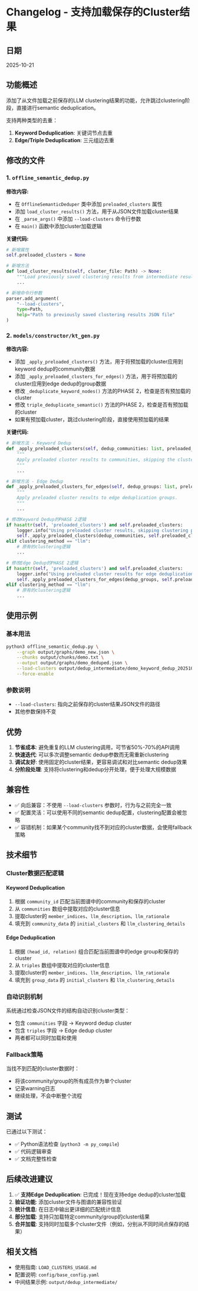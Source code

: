 # Changelog - 支持加载保存的Cluster结果

## 日期
2025-10-21

## 功能概述
添加了从文件加载之前保存的LLM clustering结果的功能，允许跳过clustering阶段，直接进行semantic deduplication。

支持两种类型的去重：
1. **Keyword Deduplication**: 关键词节点去重
2. **Edge/Triple Deduplication**: 三元组边去重

## 修改的文件

### 1. `offline_semantic_dedup.py`

**修改内容:**
- 在 `OfflineSemanticDeduper` 类中添加 `preloaded_clusters` 属性
- 添加 `load_cluster_results()` 方法，用于从JSON文件加载cluster结果
- 在 `_parse_args()` 中添加 `--load-clusters` 命令行参数
- 在 `main()` 函数中添加cluster加载逻辑

**关键代码:**
```python
# 新增属性
self.preloaded_clusters = None

# 新增方法
def load_cluster_results(self, cluster_file: Path) -> None:
    """Load previously saved clustering results from intermediate results file."""
    ...

# 新增命令行参数
parser.add_argument(
    "--load-clusters",
    type=Path,
    help="Path to previously saved clustering results JSON file"
)
```

### 2. `models/constructor/kt_gen.py`

**修改内容:**
- 添加 `_apply_preloaded_clusters()` 方法，用于将预加载的cluster应用到keyword dedup的community数据
- 添加 `_apply_preloaded_clusters_for_edges()` 方法，用于将预加载的cluster应用到edge dedup的group数据
- 修改 `_deduplicate_keyword_nodes()` 方法的PHASE 2，检查是否有预加载的cluster
- 修改 `triple_deduplicate_semantic()` 方法的PHASE 2，检查是否有预加载的cluster
- 如果有预加载cluster，跳过clustering阶段，直接使用预加载的结果

**关键代码:**
```python
# 新增方法 - Keyword Dedup
def _apply_preloaded_clusters(self, dedup_communities: list, preloaded_data: dict) -> None:
    """
    Apply preloaded cluster results to communities, skipping the clustering phase.
    """
    ...

# 新增方法 - Edge Dedup
def _apply_preloaded_clusters_for_edges(self, dedup_groups: list, preloaded_data: dict) -> None:
    """
    Apply preloaded cluster results to edge deduplication groups.
    """
    ...

# 修改Keyword Dedup的PHASE 2逻辑
if hasattr(self, 'preloaded_clusters') and self.preloaded_clusters:
    logger.info("Using preloaded cluster results, skipping clustering phase...")
    self._apply_preloaded_clusters(dedup_communities, self.preloaded_clusters)
elif clustering_method == "llm":
    # 原有的clustering逻辑
    ...

# 修改Edge Dedup的PHASE 2逻辑
if hasattr(self, 'preloaded_clusters') and self.preloaded_clusters:
    logger.info("Using preloaded cluster results for edge deduplication, skipping clustering phase...")
    self._apply_preloaded_clusters_for_edges(dedup_groups, self.preloaded_clusters)
elif clustering_method == "llm":
    # 原有的clustering逻辑
    ...
```

## 使用示例

### 基本用法
```bash
python3 offline_semantic_dedup.py \
    --graph output/graphs/demo_new.json \
    --chunks output/chunks/demo.txt \
    --output output/graphs/demo_deduped.json \
    --load-clusters output/dedup_intermediate/demo_keyword_dedup_20251021_123456.json \
    --force-enable
```

### 参数说明
- `--load-clusters`: 指向之前保存的cluster结果JSON文件的路径
- 其他参数保持不变

## 优势

1. **节省成本**: 避免重复的LLM clustering调用，可节省50%-70%的API调用
2. **快速迭代**: 可以多次调整semantic dedup参数而无需重新clustering
3. **调试友好**: 使用固定的cluster结果，更容易调试和对比semantic dedup效果
4. **分阶段处理**: 支持将clustering和dedup分开处理，便于处理大规模数据

## 兼容性

- ✅ 向后兼容：不使用 `--load-clusters` 参数时，行为与之前完全一致
- ✅ 配置灵活：可以使用不同的semantic dedup配置，clustering配置会被忽略
- ✅ 容错机制：如果某个community找不到对应的cluster数据，会使用fallback策略

## 技术细节

### Cluster数据匹配逻辑

#### Keyword Deduplication
1. 根据 `community_id` 匹配当前图谱中的community和保存的cluster
2. 从 `communities` 数组中提取对应的cluster信息
3. 提取cluster的 `member_indices`、`llm_description`、`llm_rationale`
4. 填充到 `community_data` 的 `initial_clusters` 和 `llm_clustering_details`

#### Edge Deduplication
1. 根据 `(head_id, relation)` 组合匹配当前图谱中的edge group和保存的cluster
2. 从 `triples` 数组中提取对应的cluster信息
3. 提取cluster的 `member_indices`、`llm_description`、`llm_rationale`
4. 填充到 `group_data` 的 `initial_clusters` 和 `llm_clustering_details`

### 自动识别机制
系统通过检查JSON文件的结构自动识别cluster类型：
- 包含 `communities` 字段 → Keyword dedup cluster
- 包含 `triples` 字段 → Edge dedup cluster
- 两者都可以同时加载和使用

### Fallback策略
当找不到匹配的cluster数据时：
- 将该community/group的所有成员作为单个cluster
- 记录warning日志
- 继续处理，不会中断整个流程

## 测试

已通过以下测试：
- ✅ Python语法检查 (`python3 -m py_compile`)
- ✅ 代码逻辑审查
- ✅ 文档完整性检查

## 后续改进建议

1. ✅ **支持Edge Deduplication**: 已完成！现在支持edge dedup的cluster加载
2. **验证功能**: 添加cluster文件与图谱的兼容性验证
3. **统计信息**: 在日志中输出更详细的匹配统计信息
4. **部分加载**: 支持只加载特定community/group的cluster结果
5. **合并加载**: 支持同时加载多个cluster文件（例如，分别从不同时间点保存的结果）

## 相关文档

- 使用指南: `LOAD_CLUSTERS_USAGE.md`
- 配置说明: `config/base_config.yaml`
- 中间结果示例: `output/dedup_intermediate/`
